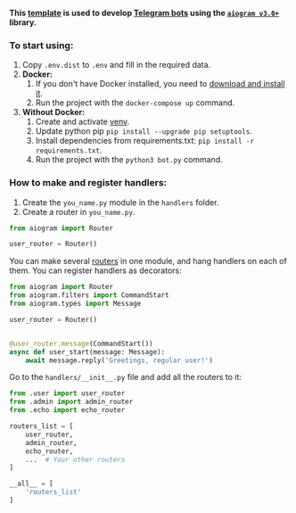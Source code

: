 **This [template](https://github.com/Sokhatskyi/telegram-bot-template) is used to develop [Telegram bots](https://core.telegram.org/bots/api) using the [`aiogram v3.0+`](https://github.com/aiogram/aiogram/tree/dev-3.x) library.**

### To start using:

1. Copy `.env.dist` to `.env` and fill in the required data.
2. **Docker:**
   1. If you don't have Docker installed, you need to [download and install it](https://docs.docker.com/get-docker/).
   2. Run the project with the `docker-compose up` command.
3. **Without Docker:**
   1. Create and activate [venv](https://docs.python.org/3/library/venv.html).
   2. Update python pip `pip install --upgrade pip setuptools`.
   3. Install dependencies from requirements.txt: `pip install -r requirements.txt`.
   4. Run the project with the `python3 bot.py` command.

### How to make and register handlers:

1. Create the `you_name.py` module in the `handlers` folder.
2. Create a router in `you_name.py`.

```python
from aiogram import Router

user_router = Router()
```

You can make several [routers](https://docs.aiogram.dev/en/dev-3.x/dispatcher/router.html) in one module, and hang handlers on each of them.
You can register handlers as decorators:

```python
from aiogram import Router
from aiogram.filters import CommandStart
from aiogram.types import Message

user_router = Router()


@user_router.message(CommandStart())
async def user_start(message: Message):
    await message.reply('Greetings, regular user!')
```

Go to the `handlers/__init__.py` file and add all the routers to it:

```python
from .user import user_router
from .admin import admin_router
from .echo import echo_router

routers_list = [
    user_router,
    admin_router,
    echo_router,
    ...  # Your other routers
]

__all__ = [
    'routers_list'
]
```
